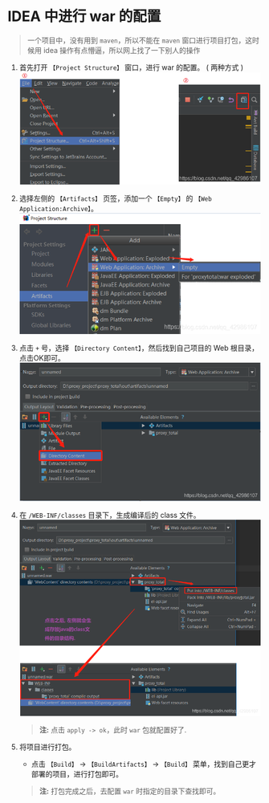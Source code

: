 # IDEA 中进行 war 的配置

> 一个项目中，没有用到 `maven`，所以不能在 `maven` 窗口进行项目打包，这时候用 idea 操作有点懵逼，所以网上找了一下别人的操作

1. 首先打开 `【Project Structure】` 窗口，进行 war 的配置。 ( 两种方式 )
    ![](./images/03955c6bd156e34aa0810a5e1cc74215.png "")

2. 选择左侧的 `【Artifacts】` 页签，添加一个 `【Empty】` 的 `【Web Application:Archive】`。
    ![](./images/5404c7eee80242afb523a28bcd6639a8.png "")

3. 点击 `+` 号，选择 `【Directory Content】`，然后找到自己项目的 Web 根目录，点击OK即可。
    ![](./images/9decf96e1507384b14be5b9767adabbe.png "")

4. 在 `/WEB-INF/classes` 目录下，生成编译后的 class 文件。
    ![](./images/d65455841cf44e9744cb18adecb48f55.png "")

    > **注:** 点击 `apply -> ok`，此时 `war` 包就配置好了.

5. 将项目进行打包。
    - 点击 `【Build】` -> `【BuildArtifacts】` -> `【Build】` 菜单，找到自己更才部署的项目，进行打包即可。

    > **注:** 打包完成之后，去配置 `war` 时指定的目录下查找即可。